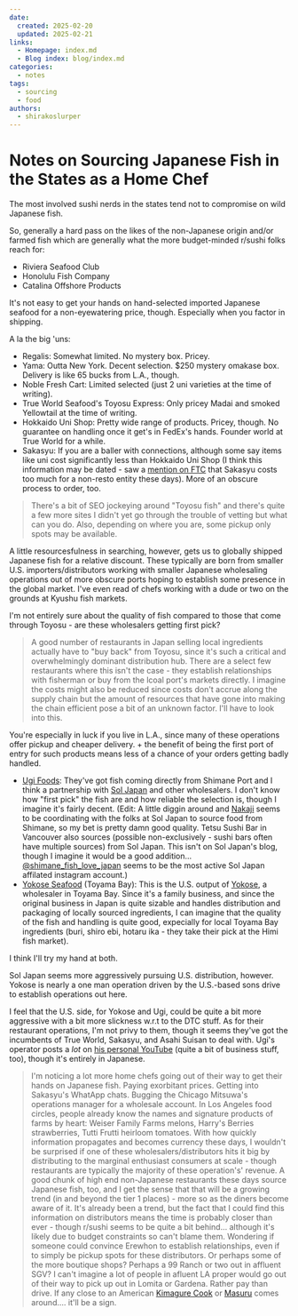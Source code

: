 ```yaml
---
date:
  created: 2025-02-20
  updated: 2025-02-21
links:
  - Homepage: index.md
  - Blog index: blog/index.md
categories:
  - notes
tags:
  - sourcing
  - food
authors:
  - shirakoslurper
---
```


# Notes on Sourcing Japanese Fish in the States as a Home Chef

The most involved sushi nerds in the states tend not to compromise on wild Japanese fish.

So, generally a hard pass on the likes of the non-Japanese origin and/or farmed fish which are generally what the more budget-minded r/sushi folks reach for:

- Riviera Seafood Club
- Honolulu Fish Company
- Catalina Offshore Products

It's not easy to get your hands on hand-selected imported Japanese seafood for a non-eyewatering price, though. Especially when you factor in shipping.

A la the big 'uns:

- Regalis: Somewhat limited. No mystery box. Pricey.
- Yama: Outta New York. Decent selection. $250 mystery omakase box. Delivery is like 65 bucks from L.A., though.
- Noble Fresh Cart: Limited selected (just 2 uni varieties at the time of writing).
- True World Seafood's Toyosu Express: Only pricey Madai and smoked Yellowtail at the time of writing.
- Hokkaido Uni Shop: Pretty wide range of products. Pricey, though. No guarantee on handling once it get's in FedEx's hands. Founder world at True World for a while.
- Sakasyu: If you are a baller with connections, although some say items like uni cost significantly less than Hokkaido Uni Shop (I think this information may be dated - saw a [mention on FTC](https://www.foodtalkcentral.com/t/home-cooking-2023/15248/178?u=shirakoslurper) that Sakasyu costs too much for a non-resto entity these days). More of an obscure process to order, too.

> There's a bit of SEO jockeying around "Toyosu fish" and there's quite a few more sites I didn't yet go through the trouble of vetting but what can you do. Also, depending on where you are, some pickup only spots may be available.

A little resourcesfulness in searching, however, gets us to globally shipped Japanese fish for a relative discount. These typically are born from smaller U.S. importers/distributors working with smaller Japanese wholesaling operations out of more obscure ports hoping to establish some presence in the global market. I've even read of chefs working with a dude or two on the grounds at Kyushu fish markets.

I'm not entirely sure about the quality of fish compared to those that come through Toyosu - are these wholesalers getting first pick? 

> A good number of restaurants in Japan selling local ingredients actually have to "buy back" from Toyosu, since it's such a critical and overwhelmingly dominant distribution hub. There are a select few restaurants where this isn't the case - they establish relationships with fisherman or buy from the lcoal port's markets directly. I imagine the costs might also be reduced since costs don't accrue along the supply chain but the amount of resources that have gone into making the chain efficient pose a bit of an unknown factor. I'll have to look into this.

You're especially in luck if you live in L.A., since many of these operations offer pickup and cheaper delivery. + the benefit of being the first port of entry for such products means less of a chance of your orders getting badly handled.

- [Ugi Foods](https://www.ugi-us.com/shop): They've got fish coming directly from Shimane Port and I think a partnership with [Sol Japan](https://en.sol.co.jp) and other wholesalers. I don't know how "first pick" the fish are and how reliable the selection is, though I imagine it's fairly decent. (Edit: A little diggin around and [Nakaji](https://www.instagram.com/reel/DE3jafvMwjo/?utm_source=ig_web_copy_link&igsh=MzRlODBiNWFlZA==) seems to be coordinating with the folks at Sol Japan to source food from Shimane, so my bet is pretty damn good quality. Tetsu Sushi Bar in Vancouver also sources (possible non-exclusively - sushi bars often have multiple sources) from Sol Japan. This isn't on Sol Japan's blog, though I imagine it would be a good addition... [@shimane_fish_love_japan](https://www.instagram.com/shimane_fish_love_japan?utm_source=ig_web_button_share_sheet&igsh=ZDNlZDc0MzIxNw==) seems to be the most active Sol Japan affilated instagram account.)
- [Yokose Seafood](https://www.yokose-seafood.com) (Toyama Bay): This is the U.S. output of [Yokose](https://www.kk-yokose.co.jp), a wholesaler in Toyama Bay. Since it's a family business, and since the original business in Japan is quite sizable and handles distribution and packaging of locally sourced ingredients, I can imagine that the quality of the fish and handling is quite good, expecially for local Toyama Bay ingredients (buri, shiro ebi, hotaru ika - they take their pick at the Himi fish market).

I think I'll try my hand at both.

Sol Japan seems more aggressively pursuing U.S. distribution, however. Yokose is nearly a one man operation driven by the U.S.-based sons drive to establish operations out here.

I feel that the U.S. side, for Yokose and Ugi, could be quite a bit more aggressive with a bit more slickness w.r.t to the DTC stuff. As for their restaurant operations, I'm not privy to them, though it seems they've got the incumbents of True World, Sakasyu, and Asahi Suisan to deal with. Ugi's operator posts a *lot* on [his personal YouTube](https://youtu.be/VaXEOgviKI8?si=cWpMJITl_WDoBJhW) (quite a bit of business stuff, too), though it's entirely in Japanese. 

> I'm noticing a lot more home chefs going out of their way to get their hands on Japanese fish. Paying exorbitant prices. Getting into Sakasyu's WhatApp chats. Bugging the Chicago Mitsuwa's operations manager for a wholesale account. In Los Angeles food circles, people already know the names and signature products of farms by heart: Weiser Family Farms melons, Harry's Berries strawberries, Tutti Frutti heirloom tomatoes. With how quickly information propagates and becomes currency these days, I wouldn't be surprised if one of these wholesalers/distributors hits it big by distributing to the marginal enthusiast consumers at scale - though restaurants are typically the majority of these operation's' revenue. A good chunk of high end non-Japanese restaurants these days source Japanese fish, too, and I get the sense that that will be a growing trend (in and beyond the tier 1 places) - more so as the diners become aware of it. It's already been a trend, but the fact that I could find this information on distributors means the time is probably closer than ever - though r/sushi seems to be quite a bit behind... although it's likely due to budget constraints so can't blame them. Wondering if someone could convince Erewhon to establish relationships, even if to simply be pickup spots for these distributors. Or perhaps some of the more boutique shops? Perhaps a 99 Ranch or two out in affluent SGV? I can't imagine a lot of people in afluent LA proper would go out of their way to pick up out in Lomita or Gardena. Rather pay than drive. If any close to an American [Kimagure Cook](https://youtube.com/@kimagurecook?si=hMFMyA72U2_jXNgF) or [Masuru](https://youtube.com/@masaru.9268?si=Tw4W-0t3edOrClu0) comes around.... it'll be a sign.